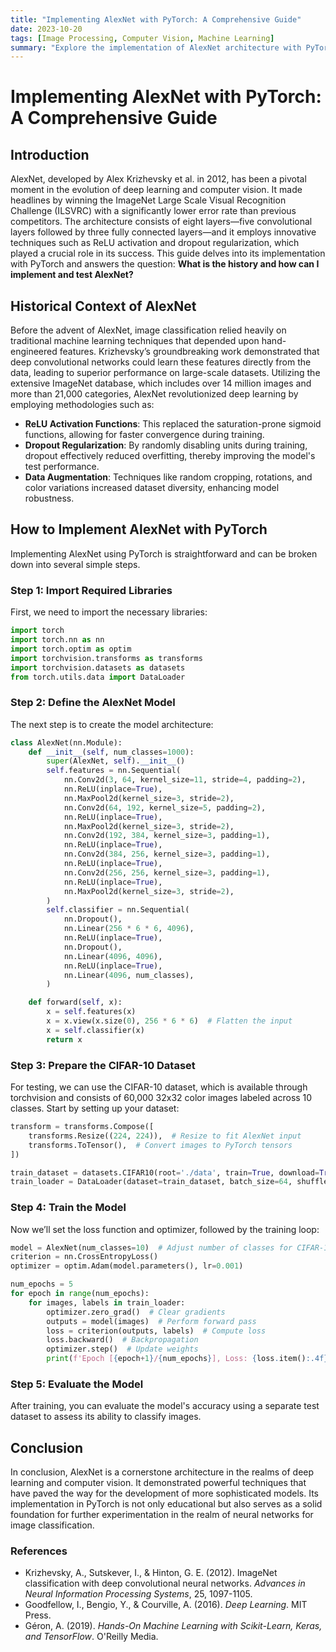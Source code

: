 ```yaml
---
title: "Implementing AlexNet with PyTorch: A Comprehensive Guide"
date: 2023-10-20
tags: [Image Processing, Computer Vision, Machine Learning]
summary: "Explore the implementation of AlexNet architecture with PyTorch, including techniques for data augmentation to enhance model performance."
---
```


# Implementing AlexNet with PyTorch: A Comprehensive Guide

## Introduction
AlexNet, developed by Alex Krizhevsky et al. in 2012, has been a pivotal moment in the evolution of deep learning and computer vision. It made headlines by winning the ImageNet Large Scale Visual Recognition Challenge (ILSVRC) with a significantly lower error rate than previous competitors. The architecture consists of eight layers—five convolutional layers followed by three fully connected layers—and it employs innovative techniques such as ReLU activation and dropout regularization, which played a crucial role in its success. This guide delves into its implementation with PyTorch and answers the question: **What is the history and how can I implement and test AlexNet?**

## Historical Context of AlexNet
Before the advent of AlexNet, image classification relied heavily on traditional machine learning techniques that depended upon hand-engineered features. Krizhevsky’s groundbreaking work demonstrated that deep convolutional networks could learn these features directly from the data, leading to superior performance on large-scale datasets. Utilizing the extensive ImageNet database, which includes over 14 million images and more than 21,000 categories, AlexNet revolutionized deep learning by employing methodologies such as:

- **ReLU Activation Functions**: This replaced the saturation-prone sigmoid functions, allowing for faster convergence during training.
- **Dropout Regularization**: By randomly disabling units during training, dropout effectively reduced overfitting, thereby improving the model's test performance.
- **Data Augmentation**: Techniques like random cropping, rotations, and color variations increased dataset diversity, enhancing model robustness.

## How to Implement AlexNet with PyTorch
Implementing AlexNet using PyTorch is straightforward and can be broken down into several simple steps.

### Step 1: Import Required Libraries
First, we need to import the necessary libraries:
```python
import torch
import torch.nn as nn
import torch.optim as optim
import torchvision.transforms as transforms
import torchvision.datasets as datasets
from torch.utils.data import DataLoader
```

### Step 2: Define the AlexNet Model
The next step is to create the model architecture:
```python
class AlexNet(nn.Module):
    def __init__(self, num_classes=1000):
        super(AlexNet, self).__init__()
        self.features = nn.Sequential(
            nn.Conv2d(3, 64, kernel_size=11, stride=4, padding=2),
            nn.ReLU(inplace=True),
            nn.MaxPool2d(kernel_size=3, stride=2),
            nn.Conv2d(64, 192, kernel_size=5, padding=2),
            nn.ReLU(inplace=True),
            nn.MaxPool2d(kernel_size=3, stride=2),
            nn.Conv2d(192, 384, kernel_size=3, padding=1),
            nn.ReLU(inplace=True),
            nn.Conv2d(384, 256, kernel_size=3, padding=1),
            nn.ReLU(inplace=True),
            nn.Conv2d(256, 256, kernel_size=3, padding=1),
            nn.ReLU(inplace=True),
            nn.MaxPool2d(kernel_size=3, stride=2),
        )
        self.classifier = nn.Sequential(
            nn.Dropout(),
            nn.Linear(256 * 6 * 6, 4096),
            nn.ReLU(inplace=True),
            nn.Dropout(),
            nn.Linear(4096, 4096),
            nn.ReLU(inplace=True),
            nn.Linear(4096, num_classes),
        )

    def forward(self, x):
        x = self.features(x)
        x = x.view(x.size(0), 256 * 6 * 6)  # Flatten the input
        x = self.classifier(x)
        return x
```

### Step 3: Prepare the CIFAR-10 Dataset
For testing, we can use the CIFAR-10 dataset, which is available through torchvision and consists of 60,000 32x32 color images labeled across 10 classes. Start by setting up your dataset:
```python
transform = transforms.Compose([
    transforms.Resize((224, 224)),  # Resize to fit AlexNet input
    transforms.ToTensor(),  # Convert images to PyTorch tensors
])

train_dataset = datasets.CIFAR10(root='./data', train=True, download=True, transform=transform)
train_loader = DataLoader(dataset=train_dataset, batch_size=64, shuffle=True)
```

### Step 4: Train the Model
Now we’ll set the loss function and optimizer, followed by the training loop:
```python
model = AlexNet(num_classes=10)  # Adjust number of classes for CIFAR-10
criterion = nn.CrossEntropyLoss()
optimizer = optim.Adam(model.parameters(), lr=0.001)

num_epochs = 5
for epoch in range(num_epochs):
    for images, labels in train_loader:
        optimizer.zero_grad()  # Clear gradients
        outputs = model(images)  # Perform forward pass
        loss = criterion(outputs, labels)  # Compute loss
        loss.backward()  # Backpropagation
        optimizer.step()  # Update weights
        print(f'Epoch [{epoch+1}/{num_epochs}], Loss: {loss.item():.4f}')
```

### Step 5: Evaluate the Model
After training, you can evaluate the model's accuracy using a separate test dataset to assess its ability to classify images.

## Conclusion
In conclusion, AlexNet is a cornerstone architecture in the realms of deep learning and computer vision. It demonstrated powerful techniques that have paved the way for the development of more sophisticated models. Its implementation in PyTorch is not only educational but also serves as a solid foundation for further experimentation in the realm of neural networks for image classification.

### References
- Krizhevsky, A., Sutskever, I., & Hinton, G. E. (2012). ImageNet classification with deep convolutional neural networks. *Advances in Neural Information Processing Systems*, 25, 1097-1105.
- Goodfellow, I., Bengio, Y., & Courville, A. (2016). *Deep Learning*. MIT Press.
- Géron, A. (2019). *Hands-On Machine Learning with Scikit-Learn, Keras, and TensorFlow*. O'Reilly Media.